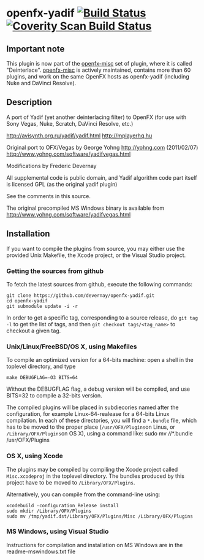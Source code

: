 openfx-yadif [![Build Status](https://api.travis-ci.org/devernay/openfx-yadif.png?branch=master)](https://travis-ci.org/devernay/openfx) [![Coverity Scan Build Status](https://scan.coverity.com/projects/5245/badge.svg)](https://scan.coverity.com/projects/5245 "Coverity Badge")
============

Important note
------------

This plugin is now part of the [openfx-misc](http://github.com/devernay/openfx-misc) set of plugin, where it is called "Deinterlace".  [openfx-misc](http://github.com/devernay/openfx-misc) is actively maintained, contains more than 60 plugins, and work on the same OpenFX hosts as openfx-yadif (including Nuke and DaVinci Resolve).

Description
---------

A port of Yadif (yet another deinterlacing filter) to OpenFX (for use with Sony Vegas, Nuke, Scratch, DaVinci Resolve, etc.)

http://avisynth.org.ru/yadif/yadif.html
http://mplayerhq.hu

Original port to OFX/Vegas by George Yohng http://yohng.com  (2011/02/07)
http://www.yohng.com/software/yadifvegas.html

Modifications by Frederic Devernay

All supplemental code is public domain, and
Yadif algorithm code part itself is licensed GPL 
(as the original yadif plugin)

See the comments in this source.

The original precompiled MS Windows binary is available from http://www.yohng.com/software/yadifvegas.html

Installation
------------

If you want to compile the plugins from source, you may either use the
provided Unix Makefile, the Xcode project, or the Visual Studio project.

### Getting the sources from github

To fetch the latest sources from github, execute the following commands:

	git clone https://github.com/devernay/openfx-yadif.git
	cd openfx-yadif
	git submodule update -i -r

In order to get a specific tag, corresponding to a source release, do `git tag -l`
to get the list of tags, and then `git checkout tags/<tag_name>`
to checkout a given tag.

### Unix/Linux/FreeBSD/OS X, using Makefiles

To compile an optimized version for a 64-bits machine: open a shell in
the toplevel directory, and type

	make DEBUGFLAG=-O3 BITS=64

Without the DEBUGFLAG flag, a debug version will be compiled, and use
BITS=32 to compile a 32-bits version.

The compiled plugins will be placed in subdiecories named after the
configuration, for example Linux-64-realease for a 64-bits Linux
compilation. In each of these directories, you will find a `*.bundle`
file, which has to be moved to the proper place (`/usr/OFX/Plugins`on
Linus, or `/Library/OFX/Plugins`on OS X), using a command like:
	sudo mv */*/*.bundle /usr/OFX/Plugins

### OS X, using Xcode

The plugins may be compiled by compiling the Xcode project called
`Misc.xcodeproj` in the toplevel directory. The bundles produced by
this project have to be moved to `/Library/OFX/Plugins`.

Alternatively, you can compile from the command-line using:

	xcodebuild -configuration Release install
	sudo mkdir /Library/OFX/Plugins
	sudo mv /tmp/yadif.dst/Library/OFX/Plugins/Misc /Library/OFX/Plugins

### MS Windows, using Visual Studio

Instructions for compilation and installation on MS Windows are in the readme-mswindows.txt file
